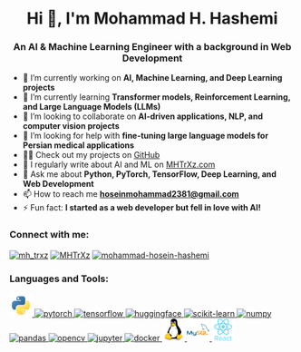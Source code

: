 <h1 align="center">Hi 👋, I'm Mohammad H. Hashemi</h1>

<h3 align="center">An AI & Machine Learning Engineer with a background in Web Development</h3>

- 🔭 I’m currently working on **AI, Machine Learning, and Deep Learning projects**
- 🌱 I’m currently learning **Transformer models, Reinforcement Learning, and Large Language Models (LLMs)**
- 👯 I’m looking to collaborate on **AI-driven applications, NLP, and computer vision projects**
- 🤝 I’m looking for help with **fine-tuning large language models for Persian medical applications**
- 👨‍💻 Check out my projects on [GitHub](https://github.com/MHTrXz)
- 📝 I regularly write about AI and ML on [MHTrXz.com](MHTrXz.com)
- 💬 Ask me about **Python, PyTorch, TensorFlow, Deep Learning, and Web Development**
- 📫 How to reach me **hoseinmohammad2381@gmail.com**
- ⚡ Fun fact: **I started as a web developer but fell in love with AI!**

<h3 align="left">Connect with me:</h3>

<p align="left">
<a href="https://instagram.com/mh_trxz" target="blank"><img align="center" src="https://raw.githubusercontent.com/rahuldkjain/github-profile-readme-generator/master/src/images/icons/Social/instagram.svg" alt="mh_trxz" height="30" width="40" /></a>
<a href="https://github.com/MHTrXz" target="blank"><img align="center" src="https://raw.githubusercontent.com/rahuldkjain/github-profile-readme-generator/master/src/images/icons/Social/github.svg" alt="MHTrXz" height="30" width="40" /></a>
<a href="https://www.linkedin.com/in/mohammad-hosein-hashemi-31734a288" target="blank"><img align="center" src="https://raw.githubusercontent.com/rahuldkjain/github-profile-readme-generator/master/src/images/icons/Social/linkedin.svg" alt="mohammad-hosein-hashemi" height="30" width="40" /></a>
</p>

<h3 align="left">Languages and Tools:</h3>

<p align="left">
<a href="https://www.python.org" target="_blank" rel="noreferrer">
<img src="https://raw.githubusercontent.com/devicons/devicon/master/icons/python/python-original.svg" alt="python" width="40" height="40"/> </a>
<a href="https://pytorch.org/" target="_blank" rel="noreferrer">
<img src="https://www.vectorlogo.zone/logos/pytorch/pytorch-icon.svg" alt="pytorch" width="40" height="40"/> </a>
<a href="https://www.tensorflow.org/" target="_blank" rel="noreferrer">
<img src="https://www.vectorlogo.zone/logos/tensorflow/tensorflow-icon.svg" alt="tensorflow" width="40" height="40"/> </a>
<a href="https://huggingface.co/" target="_blank" rel="noreferrer">
<img src="https://huggingface.co/front/assets/huggingface_logo-noborder.svg" alt="huggingface" width="40" height="40"/> </a>
<a href="https://scikit-learn.org/" target="_blank" rel="noreferrer">
<img src="https://upload.wikimedia.org/wikipedia/commons/0/05/Scikit_learn_logo_small.svg" alt="scikit-learn" width="40" height="40"/> </a>
<a href="https://numpy.org/" target="_blank" rel="noreferrer">
<img src="https://www.vectorlogo.zone/logos/numpy/numpy-icon.svg" alt="numpy" width="40" height="40"/> </a>
<a href="https://pandas.pydata.org/" target="_blank" rel="noreferrer">
<img src="https://upload.wikimedia.org/wikipedia/commons/e/ed/Pandas_logo.svg" alt="pandas" width="40" height="40"/> </a>
<a href="https://www.opencv.org/" target="_blank" rel="noreferrer">
<img src="https://www.vectorlogo.zone/logos/opencv/opencv-icon.svg" alt="opencv" width="40" height="40"/> </a>
<a href="https://jupyter.org/" target="_blank" rel="noreferrer">
<img src="https://upload.wikimedia.org/wikipedia/commons/3/38/Jupyter_logo.svg" alt="jupyter" width="40" height="40"/> </a>
<a href="https://www.docker.com/" target="_blank" rel="noreferrer">
<img src="https://www.vectorlogo.zone/logos/docker/docker-icon.svg" alt="docker" width="40" height="40"/> </a>
<a href="https://www.linux.org/" target="_blank" rel="noreferrer">
<img src="https://raw.githubusercontent.com/devicons/devicon/master/icons/linux/linux-original.svg" alt="linux" width="40" height="40"/> </a>
<a href="https://www.mysql.com/" target="_blank" rel="noreferrer">
<img src="https://raw.githubusercontent.com/devicons/devicon/master/icons/mysql/mysql-original-wordmark.svg" alt="mysql" width="40" height="40"/> </a>
<a href="https://reactjs.org/" target="_blank" rel="noreferrer">
<img src="https://raw.githubusercontent.com/devicons/devicon/master/icons/react/react-original-wordmark.svg" alt="react" width="40" height="40"/> </a>
</p>
